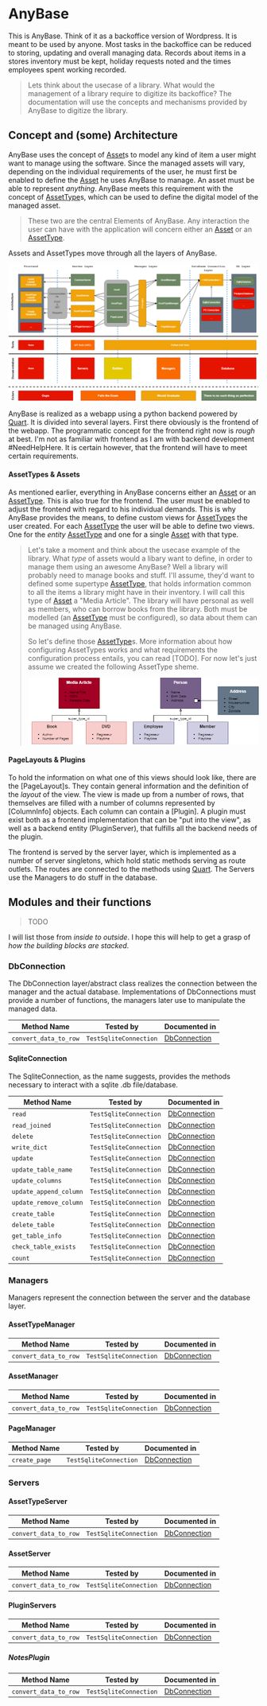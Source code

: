 # AnyBase

This is AnyBase. Think of it as a backoffice version of Wordpress. It is meant to
be used by anyone. Most tasks in the backoffice can be reduced to storing, updating 
and overall managing data. Records about items in a stores inventory must be kept, 
holiday requests noted and the times employees spent working recorded. 

>Lets think about the usecase of a library. What would the management of a library
>require to digitize its backoffice? The documentation will use the concepts and
>mechanisms provided by AnyBase to digitize the library. 

## Concept and (some) Architecture

AnyBase uses the concept of [Asset]s to model any kind of item a user might want
to manage using the software. Since the managed assets will vary, depending on the
individual requirements of the user, he must first be enabled to define the [Asset]
he uses AnyBase to manage. An asset must be able to represent _anything_. AnyBase 
meets this requirement with the concept of [AssetType]s, which can be used to define
the digital model of the managed asset.

>These two are the central Elements of AnyBase. Any interaction the user can have with
the application will concern either an [Asset] or an [AssetType].

Assets and AssetTypes move through all the layers of AnyBase.

![Concept Diagram][concept_diagram]

AnyBase is realized as a webapp using a python backend powered by [Quart]. It is 
divided into several layers. First there obviously is the frontend of the webapp. 
The programmatic concept for the frontend right now is _rough_ at best. I'm not as 
familiar with frontend as I am with backend development #NeedHelpHere. It is certain
however, that the frontend will have to meet certain requirements.

#### AssetTypes & Assets

As mentioned earlier, everything in AnyBase concerns either an [Asset] or an [AssetType]. 
This is also true for the frontend. The user must be enabled to adjust the frontend with 
regard to his individual demands. This is why AnyBase provides the means, to define custom
views for [AssetType]s the user created. For each [AssetType] the user will be able to 
define two views. One for the _entity_ [AssetType] and one for a single [Asset] with 
that type. 

>Let's take a moment and think about the usecase example of the library. What _type_
>of assets would a libary want to define, in order to manage them using an awesome
>AnyBase? Well a library will probably need to manage books and stuff. I'll assume, 
>they'd want to defined some supertype [AssetType], that holds information common to 
>all the items a library might have in their inventory. I will call this type of [Asset]
>a "Media Article". The library will have personal as well as members, who can
>borrow books from the library. Both must be modelled (an [AssetType] must be configured),
>so data about them can be managed using AnyBase. 
>
>So let's define those [AssetType]s. More information about how configuring AssetTypes
>works and what requirements the configuration process entails, you can read [TODO].
>For now let's just assume we created the following AssetType sheme.
>
>
>![Library Types][library_types]

#### PageLayouts & Plugins

To hold the information on what one of this views should look like, there are the
[PageLayout]s. They contain general information and the definition of the _layout_
of the view. The view is made up from a number of rows, that themselves are filled 
with a number of columns represented by [ColumnInfo] objects. Each column can contain
a [Plugin]. A plugin must exist both as a frontend implementation that can be "put 
into the view", as well as a backend entity (PluginServer), that fulfills all the 
backend needs of the plugin.  

The frontend is served by the server layer, which is implemented as a number of
server singletons, which hold static methods serving as route outlets. The routes
are connected to the methods using [Quart]. The Servers use the Managers to do stuff 
in the database. 

## Modules and their functions

>TODO

I will list those from _inside to outside_. I hope this will help to get a grasp of 
_how the building blocks are stacked_.

### DbConnection

The DbConnection layer/abstract class realizes the connection between the manager and
the actual database. Implementations of DbConnections must provide a number of functions,
the managers later use to manipulate the managed data.

| __Method Name__         | __Tested by__            | __Documented in__ |
| ----------------------- |:------------------------:|:----------------- |
| ``convert_data_to_row`` | ``TestSqliteConnection`` | [DbConnection]    |

#### SqliteConnection

The SqliteConnection, as the name suggests, provides the methods necessary to interact with
a sqlite .db file/database. 

| __Method Name__         | __Tested by__            | __Documented in__ |
| ----------------------- |:------------------------:|:----------------- |
| ``read``                | ``TestSqliteConnection`` | [DbConnection]    |
| ``read_joined``         | ``TestSqliteConnection`` | [DbConnection]    |
| ``delete``              | ``TestSqliteConnection`` | [DbConnection]    |
| ``write_dict``          | ``TestSqliteConnection`` | [DbConnection]    |
| ``update``              | ``TestSqliteConnection`` | [DbConnection]    |
| ``update_table_name``   | ``TestSqliteConnection`` | [DbConnection]    |
| ``update_columns``      | ``TestSqliteConnection`` | [DbConnection]    |
| ``update_append_column``| ``TestSqliteConnection`` | [DbConnection]    |
| ``update_remove_column``| ``TestSqliteConnection`` | [DbConnection]    |
| ``create_table``        | ``TestSqliteConnection`` | [DbConnection]    |
| ``delete_table``        | ``TestSqliteConnection`` | [DbConnection]    |
| ``get_table_info``      | ``TestSqliteConnection`` | [DbConnection]    |
| ``check_table_exists``  | ``TestSqliteConnection`` | [DbConnection]    |
| ``count``               | ``TestSqliteConnection`` | [DbConnection]    |

### Managers

Managers represent the connection between the server and the database layer.

#### AssetTypeManager

| __Method Name__         | __Tested by__            | __Documented in__ |
| ----------------------- |:------------------------:|:----------------- |
| ``convert_data_to_row`` | ``TestSqliteConnection`` | [DbConnection]    |

#### AssetManager

| __Method Name__         | __Tested by__            | __Documented in__ |
| ----------------------- |:------------------------:|:----------------- |
| ``convert_data_to_row`` | ``TestSqliteConnection`` | [DbConnection]    |

#### PageManager

| __Method Name__         | __Tested by__            | __Documented in__ |
| ----------------------- |:------------------------:|:----------------- |
| ``create_page``         | ``TestSqliteConnection`` | [DbConnection]    |

### Servers

#### AssetTypeServer

| __Method Name__         | __Tested by__            | __Documented in__ |
| ----------------------- |:------------------------:|:----------------- |
| ``convert_data_to_row`` | ``TestSqliteConnection`` | [DbConnection]    |

#### AssetServer

| __Method Name__         | __Tested by__            | __Documented in__ |
| ----------------------- |:------------------------:|:----------------- |
| ``convert_data_to_row`` | ``TestSqliteConnection`` | [DbConnection]    |

#### PluginServers

| __Method Name__         | __Tested by__            | __Documented in__ |
| ----------------------- |:------------------------:|:----------------- |
| ``convert_data_to_row`` | ``TestSqliteConnection`` | [DbConnection]    |

##### NotesPlugin

| __Method Name__         | __Tested by__            | __Documented in__ |
| ----------------------- |:------------------------:|:----------------- |
| ``convert_data_to_row`` | ``TestSqliteConnection`` | [DbConnection]    |


[//]: # (LINKS)
[Column]: https://github.com/PDT420/AnyBase/blob/master/doc/components/column.md
[Asset]: https://github.com/PDT420/AnyBase/blob/master/doc/components/assets.md
[AssetType]: https://github.com/PDT420/AnyBase/blob/master/doc/components/asset_types.md
[Quart]: https://github.com/pgjones/quart
[DbConnection]: https://github.com/PDT420/AnyBase/blob/master/doc/database/db_connection.md

[//]: # (IMAGES)
[concept_diagram]: doc/graphics/rendered_images/AnyBase.png
[library_types]: doc/graphics/rendered_images/LibraryTypes.png